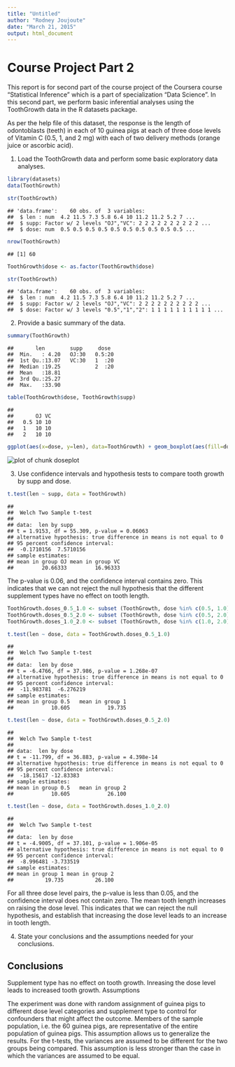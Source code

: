 ```yaml
---
title: "Untitled"
author: "Rodney Joujoute"
date: "March 21, 2015"
output: html_document
---
```


# Course Project Part 2 


This report is for second part of the course project of the Coursera course “Statistical Inference” which is a part of specialization “Data Science”. In this second part, we perform basic inferential analyses using the ToothGrowth data in the R datasets package.

As per the help file of this dataset, the response is the length of odontoblasts (teeth) in each of 10 guinea pigs at each of three dose levels of Vitamin C (0.5, 1, and 2 mg) with each of two delivery methods (orange juice or ascorbic acid).

1. Load the ToothGrowth data and perform some basic exploratory data analyses.


```r
library(datasets)
data(ToothGrowth)

str(ToothGrowth)
```

```
## 'data.frame':	60 obs. of  3 variables:
##  $ len : num  4.2 11.5 7.3 5.8 6.4 10 11.2 11.2 5.2 7 ...
##  $ supp: Factor w/ 2 levels "OJ","VC": 2 2 2 2 2 2 2 2 2 2 ...
##  $ dose: num  0.5 0.5 0.5 0.5 0.5 0.5 0.5 0.5 0.5 0.5 ...
```



```r
nrow(ToothGrowth)
```

```
## [1] 60
```


```r
ToothGrowth$dose <- as.factor(ToothGrowth$dose)

str(ToothGrowth)
```

```
## 'data.frame':	60 obs. of  3 variables:
##  $ len : num  4.2 11.5 7.3 5.8 6.4 10 11.2 11.2 5.2 7 ...
##  $ supp: Factor w/ 2 levels "OJ","VC": 2 2 2 2 2 2 2 2 2 2 ...
##  $ dose: Factor w/ 3 levels "0.5","1","2": 1 1 1 1 1 1 1 1 1 1 ...
```

2. Provide a basic summary of the data.


```r
summary(ToothGrowth)
```

```
##       len        supp     dose   
##  Min.   : 4.20   OJ:30   0.5:20  
##  1st Qu.:13.07   VC:30   1  :20  
##  Median :19.25           2  :20  
##  Mean   :18.81                   
##  3rd Qu.:25.27                   
##  Max.   :33.90
```


```r
table(ToothGrowth$dose, ToothGrowth$supp)
```

```
##      
##       OJ VC
##   0.5 10 10
##   1   10 10
##   2   10 10
```


```r
ggplot(aes(x=dose, y=len), data=ToothGrowth) + geom_boxplot(aes(fill=dose))
```

![plot of chunk doseplot](figure/doseplot-1.png) 

3. Use confidence intervals and hypothesis tests to compare tooth growth by supp and dose.


```r
t.test(len ~ supp, data = ToothGrowth)
```

```
## 
## 	Welch Two Sample t-test
## 
## data:  len by supp
## t = 1.9153, df = 55.309, p-value = 0.06063
## alternative hypothesis: true difference in means is not equal to 0
## 95 percent confidence interval:
##  -0.1710156  7.5710156
## sample estimates:
## mean in group OJ mean in group VC 
##         20.66333         16.96333
```

The p-value is 0.06, and the confidence interval contains zero. This indicates that we can not reject the null hypothesis that the different supplement types have no effect on tooth length.


```r
ToothGrowth.doses_0.5_1.0 <- subset (ToothGrowth, dose %in% c(0.5, 1.0)) 
ToothGrowth.doses_0.5_2.0 <- subset (ToothGrowth, dose %in% c(0.5, 2.0)) 
ToothGrowth.doses_1.0_2.0 <- subset (ToothGrowth, dose %in% c(1.0, 2.0)) 

t.test(len ~ dose, data = ToothGrowth.doses_0.5_1.0)
```

```
## 
## 	Welch Two Sample t-test
## 
## data:  len by dose
## t = -6.4766, df = 37.986, p-value = 1.268e-07
## alternative hypothesis: true difference in means is not equal to 0
## 95 percent confidence interval:
##  -11.983781  -6.276219
## sample estimates:
## mean in group 0.5   mean in group 1 
##            10.605            19.735
```


```r
t.test(len ~ dose, data = ToothGrowth.doses_0.5_2.0)
```

```
## 
## 	Welch Two Sample t-test
## 
## data:  len by dose
## t = -11.799, df = 36.883, p-value = 4.398e-14
## alternative hypothesis: true difference in means is not equal to 0
## 95 percent confidence interval:
##  -18.15617 -12.83383
## sample estimates:
## mean in group 0.5   mean in group 2 
##            10.605            26.100
```


```r
t.test(len ~ dose, data = ToothGrowth.doses_1.0_2.0)
```

```
## 
## 	Welch Two Sample t-test
## 
## data:  len by dose
## t = -4.9005, df = 37.101, p-value = 1.906e-05
## alternative hypothesis: true difference in means is not equal to 0
## 95 percent confidence interval:
##  -8.996481 -3.733519
## sample estimates:
## mean in group 1 mean in group 2 
##          19.735          26.100
```

For all three dose level pairs, the p-value is less than 0.05, and the confidence interval does not contain zero. The mean tooth length increases on raising the dose level. This indicates that we can reject the null hypothesis, and establish that increasing the dose level leads to an increase in tooth length.

4. State your conclusions and the assumptions needed for your conclusions.

## Conclusions

Supplement type has no effect on tooth growth.
Inreasing the dose level leads to increased tooth growth.
Assumptions

The experiment was done with random assignment of guinea pigs to different dose level categories and supplement type to control for confounders that might affect the outcome.
Members of the sample population, i.e. the 60 guinea pigs, are representative of the entire population of guinea pigs. This assumption allows us to generalize the results.
For the t-tests, the variances are assumed to be different for the two groups being compared. This assumption is less stronger than the case in which the variances are assumed to be equal.
